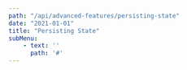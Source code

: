 ```yaml
---
path: "/api/advanced-features/persisting-state"
date: "2021-01-01"
title: "Persisting State"
subMenu: 
    - text: ''
      path: '#'
---
```


